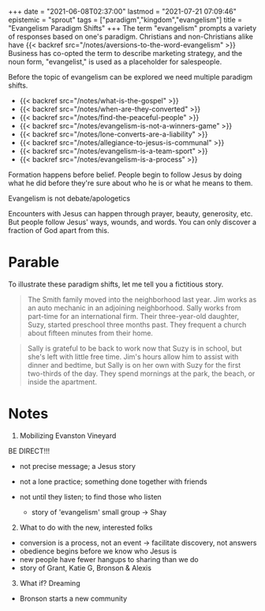 +++
date = "2021-06-08T02:37:00"
lastmod = "2021-07-21 07:09:46"
epistemic = "sprout"
tags = ["paradigm","kingdom","evangelism"]
title = "Evangelism Paradigm Shifts"
+++
The term "evangelism" prompts a variety of responses based on one's paradigm. Christians and non-Christians alike have {{< backref src="/notes/aversions-to-the-word-evangelism" >}} Business has co-opted the term to describe marketing strategy, and the noun form, "evangelist," is used as a placeholder for salespeople.

Before the topic of evangelism can be explored we need multiple paradigm shifts.

- {{< backref src="/notes/what-is-the-gospel" >}}
- {{< backref src="/notes/when-are-they-converted" >}}
- {{< backref src="/notes/find-the-peaceful-people" >}}
- {{< backref src="/notes/evangelism-is-not-a-winners-game" >}}
- {{< backref src="/notes/lone-converts-are-a-liability" >}}
- {{< backref src="/notes/allegiance-to-jesus-is-communal" >}}
- {{< backref src="/notes/evangelism-is-a-team-sport" >}}
- {{< backref src="/notes/evangelism-is-a-process" >}}

Formation happens before belief. People begin to follow Jesus by doing what he did before they're sure about who he is or what he means to them.

Evangelism is not debate/apologetics

Encounters with Jesus can happen through prayer, beauty, generosity, etc. But people follow Jesus' ways, wounds, and words. You can only discover a fraction of God apart from this.

# Parable

To illustrate these paradigm shifts, let me tell you a fictitious story.

> The Smith family moved into the neighborhood last year. Jim works as an auto mechanic in an adjoining neighborhood. Sally works from part-time for an international firm. Their three-year-old daughter, Suzy, started preschool three months past. They frequent a church about fifteen minutes from their home.

> Sally is grateful to be back to work now that Suzy is in school, but she's left with little free time. Jim's hours allow him to assist with dinner and bedtime, but Sally is on her own with Suzy for the first two-thirds of the day. They spend mornings at the park, the beach, or inside the apartment.

# Notes

1. Mobilizing Evanston Vineyard

BE DIRECT!!!
- not precise message; a Jesus story
- not a lone practice; something done together with friends
- not until they listen; to find those who listen

  - story of 'evangelism' small group -> Shay

2. What to do with the new, interested folks

- conversion is a process, not an event -> facilitate discovery, not answers
- obedience begins before we know who Jesus is
- new people have fewer hangups to sharing than we do
- story of Grant, Katie G, Bronson & Alexis

3. What if? Dreaming

- Bronson starts a new community
